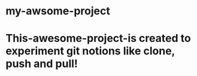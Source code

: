 # my-awsome-project
# This-awesome-project-is created to experiment git notions like clone, push and pull!
